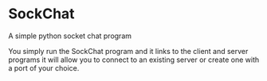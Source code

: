 # SockChat
A simple python socket chat program

You simply run the SockChat program and it links to the client and server programs
it will allow you to connect to an existing server or create one with a port of your choice.
